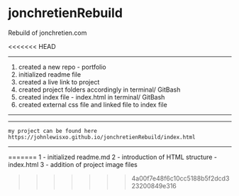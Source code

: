 # jonchretienRebuild
Rebuild of jonchretien.com

<<<<<<< HEAD


***

1. created a new repo - portfolio
2. initialized readme file
3. created a live link to project
4. created project folders accordingly in terminal/ GitBash
5. created index file - index.html in terminal/ GitBash
6. created external css file and linked file to index file

***
***
    my project can be found here https://johnlewisxo.github.io/jonchretienRebuild/index.html
***
=======
1 - initialized readme.md
2 - introduction of HTML structure - index.html
3 - addition of project image files
>>>>>>> 4a00f7e48f6c10cc5188b5f2dcd323200849e316
